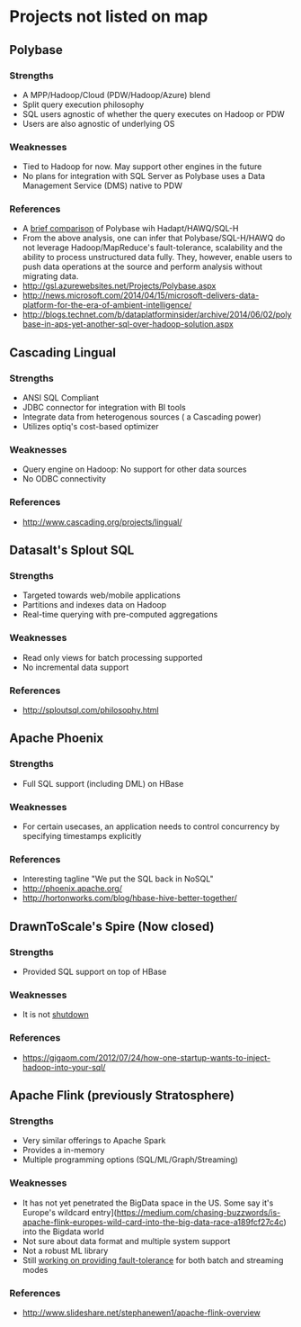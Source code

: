 # Projects not listed on map

## Polybase
### Strengths
 - A MPP/Hadoop/Cloud (PDW/Hadoop/Azure) blend 
 - Split query execution philosophy
 - SQL users agnostic of whether the query executes on Hadoop or PDW
 - Users are also agnostic of underlying OS
 
### Weaknesses
 - Tied to Hadoop for now. May support other engines in the future
 - No plans for integration with SQL Server as Polybase uses a Data Management Service (DMS) native to PDW
 
### References
 - A [brief comparison](http://nosql.mypopescu.com/post/52620986886/main-difference-between-hadapt-and-microsoft) of Polybase wih Hadapt/HAWQ/SQL-H
 - From the above analysis, one can infer that Polybase/SQL-H/HAWQ do not leverage Hadoop/MapReduce's fault-tolerance, scalability and the ability to 
 process unstructured data fully. They, however, enable users to push data operations at the source and perform analysis without migrating data.
 - http://gsl.azurewebsites.net/Projects/Polybase.aspx
 - http://news.microsoft.com/2014/04/15/microsoft-delivers-data-platform-for-the-era-of-ambient-intelligence/
 - http://blogs.technet.com/b/dataplatforminsider/archive/2014/06/02/polybase-in-aps-yet-another-sql-over-hadoop-solution.aspx
 
 
## Cascading Lingual
### Strengths
  - ANSI SQL Compliant
  - JDBC connector for integration with BI tools
  - Integrate data from heterogenous sources ( a Cascading power)
  - Utilizes optiq's cost-based optimizer

### Weaknesses
  - Query engine on Hadoop: No support for other data sources
  - No ODBC connectivity

### References
  - http://www.cascading.org/projects/lingual/

## Datasalt's Splout SQL
### Strengths
  - Targeted towards web/mobile applications 
  - Partitions and indexes data on Hadoop
  - Real-time querying with pre-computed aggregations

### Weaknesses
  - Read only views for batch processing supported
  - No incremental data support  

### References
  - http://sploutsql.com/philosophy.html



## Apache Phoenix
### Strengths
  - Full SQL support (including DML) on HBase

### Weaknesses
  - For certain usecases, an application needs to control concurrency by specifying timestamps explicitly

### References
  - Interesting tagline "We put the SQL back in NoSQL"
  - http://phoenix.apache.org/
  - http://hortonworks.com/blog/hbase-hive-better-together/


## DrawnToScale's Spire (Now closed)
### Strengths
  - Provided SQL support on top of HBase

### Weaknesses
  - It is not [shutdown](https://gigaom.com/2013/05/17/database-startup-drawn-to-scale-is-closing-down/)

### References
  - https://gigaom.com/2012/07/24/how-one-startup-wants-to-inject-hadoop-into-your-sql/


## Apache Flink (previously Stratosphere)
### Strengths
  - Very similar offerings to Apache Spark
  - Provides a in-memory 
  - Multiple programming options (SQL/ML/Graph/Streaming)

### Weaknesses
  - It has not yet penetrated the BigData space in the US. Some say it's Europe's wildcard entry](https://medium.com/chasing-buzzwords/is-apache-flink-europes-wild-card-into-the-big-data-race-a189fcf27c4c) into the Bigdata world
  - Not sure about data format and multiple system support
  - Not a robust ML library
  - Still [working on providing fault-tolerance](http://apache-flink-incubator-user-mailing-list-archive.2336050.n4.nabble.com/Flink-and-Spark-td583.html) for both batch and streaming modes

### References
- http://www.slideshare.net/stephanewen1/apache-flink-overview

